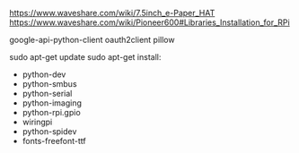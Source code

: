 https://www.waveshare.com/wiki/7.5inch_e-Paper_HAT
https://www.waveshare.com/wiki/Pioneer600#Libraries_Installation_for_RPi

google-api-python-client
oauth2client
pillow

sudo apt-get update
sudo apt-get install:
- python-dev
- python-smbus
- python-serial
- python-imaging
- python-rpi.gpio
- wiringpi
- python-spidev
- fonts-freefont-ttf